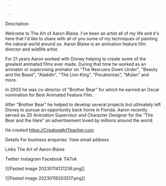 ```yaml
---

---
```


Description

Welcome to The Art of Aaron Blaise. I've been an artist all of my life and it's here that I'd like to share with all of you some of my techniques of painting the natural world around us.
Aaron Blaise is an animation feature film director and wildlife artist.

For 21 years Aaron worked with Disney helping to create some of the greatest animated films ever made. During that time he worked as an animator or supervising animator on “The Rescuers Down Under", "Beauty and the Beast", "Aladdin", "The Lion King", "Pocahontas", "Mulan" and more.

In 2003 he was co-director of "Brother Bear" for which he earned an Oscar nomination for Best Animated Feature Film.

After "Brother Bear" he helped to develop several projects but ultimately left Disney to pursue an opportunity back home in Florida. Aaron recently served as 2D Animation Supervisor and Character Designer for the "The Bear and the Hare" an advertisement loved by millions around the world. 

He created https://CreatureArtTeacher.com

Details
For business enquiries: View email address

Links
The Art of Aaron Blaise 

Twitter 
Instagram 
Facebook
TikTok



![[Pasted image 20230114121236.png]]


![[Pasted image 20230116203517.png]]










